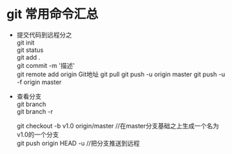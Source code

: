 # git 常用命令汇总

- 提交代码到远程分之     
    git init        
    git status      
    git add .       
    git commit -m '描述'      
    git remote add origin Git地址
    git pull
    git push -u origin master
    git push -u -f origin master
    
- 查看分支      
    git branch      
    git branch -r
    
    git checkout -b v1.0 origin/master      //在master分支基础之上生成一个名为v1.0的一个分支      
    git push origin HEAD -u     //把分支推送到远程
    
    